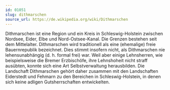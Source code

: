 ```yaml
---
id: 01051
slug: dithmarschen
source_url: https://de.wikipedia.org/wiki/Dithmarschen
---
```


Dithmarschen ist eine Region und ein Kreis in Schleswig-Holstein zwischen Nordsee, Eider, Elbe und Nord-Ostsee-Kanal. Die Grenzen bestehen seit dem Mittelalter. Dithmarschen wird traditionell als eine (ehemalige) freie Bauernrepublik bezeichnet. Dies stimmt insofern nicht, als Dithmarschen nie lehensunabhängig (d. h. formal frei) war. Weil aber einige Lehnsherren, wie beispielsweise die Bremer Erzbischöfe, ihre Lehnshoheit nicht straff ausübten, konnte sich eine Art Selbstverwaltung herausbilden. Die Landschaft Dithmarschen gehört daher zusammen mit den Landschaften Eiderstedt und Fehmarn zu den Bereichen in Schleswig-Holstein, in denen sich keine adligen Gutsherrschaften entwickelten.
